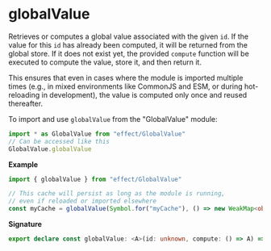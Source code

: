 # globalValue

Retrieves or computes a global value associated with the given `id`. If the value for this `id`
has already been computed, it will be returned from the global store. If it does not exist yet,
the provided `compute` function will be executed to compute the value, store it, and then return it.

This ensures that even in cases where the module is imported multiple times (e.g., in mixed environments
like CommonJS and ESM, or during hot-reloading in development), the value is computed only once and reused
thereafter.

To import and use `globalValue` from the "GlobalValue" module:

```ts
import * as GlobalValue from "effect/GlobalValue"
// Can be accessed like this
GlobalValue.globalValue
```

**Example**

```ts
import { globalValue } from "effect/GlobalValue"

// This cache will persist as long as the module is running,
// even if reloaded or imported elsewhere
const myCache = globalValue(Symbol.for("myCache"), () => new WeakMap<object, number>())
```

**Signature**

```ts
export declare const globalValue: <A>(id: unknown, compute: () => A) => A
```

